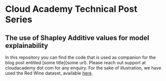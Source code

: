 # Cloud Academy Technical Post Series
## The use of Shapley Additive values for model explainability
In this repository you can find the code that is used as companion for the blog post entitled [some title](some url).
Please reach out support at cloudacademy dot com for any enquiry.
For the sake of illustration, we have used the Red Wine dataset, available [here](https://www.kaggle.com/datasets/uciml/red-wine-quality-cortez-et-al-2009).

